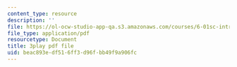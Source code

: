 ```yaml
---
content_type: resource
description: ''
file: https://ol-ocw-studio-app-qa.s3.amazonaws.com/courses/6-01sc-introduction-to-electrical-engineering-and-computer-science-i-spring-2011/beac893edf516ff3d96fbb49f9a906fc_lF-7mmPHhG0.pdf
file_type: application/pdf
resourcetype: Document
title: 3play pdf file
uid: beac893e-df51-6ff3-d96f-bb49f9a906fc
---
```

